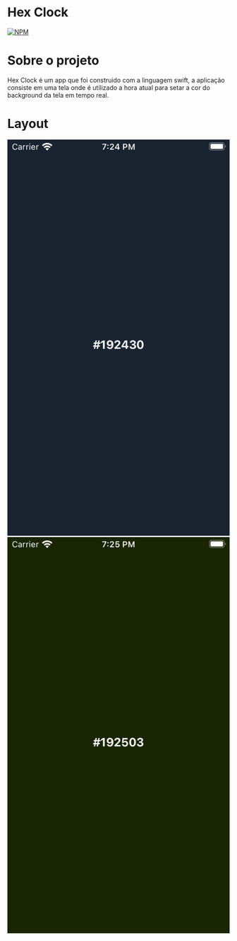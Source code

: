 # Hex Clock
[![NPM](https://img.shields.io/npm/l/react)](https://github.com/Gustavo-Gabriel/HexClock/blob/master/LICENSE)

# Sobre o projeto
Hex Clock é um app que foi construido com a linguagem swift, a aplicação consiste em uma tela onde é utilizado a hora atual para setar a cor do background da tela em tempo real.

# Layout
![Mobile 1](https://github.com/Gustavo-Gabriel/HexClock/blob/master/Assets/antes.png) ![Mobile 1](https://github.com/Gustavo-Gabriel/HexClock/blob/master/Assets/depois.png)
